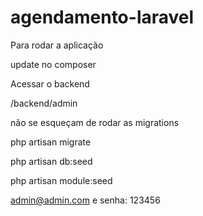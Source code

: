 # agendamento-laravel

Para rodar a aplicação

update no composer

Acessar o backend

/backend/admin

não se esqueçam de rodar as migrations

php artisan migrate

php artisan db:seed

php artisan module:seed 

admin@admin.com e senha: 123456
